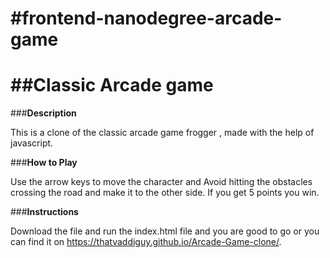 #frontend-nanodegree-arcade-game
===============================

##Classic Arcade game
==============================
###<strong>Description</strong>

This is a clone of the classic arcade game frogger , made with the help of javascript.

###<strong>How to Play</strong>

Use the arrow keys to move the character and Avoid hitting the obstacles crossing the road and make it to the other side. If you get 5 points you win.

###<strong>Instructions</strong>

Download the file and run the index.html file and you are good to go or you can find it on https://thatvaddiguy.github.io/Arcade-Game-clone/.
